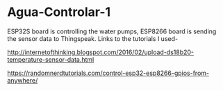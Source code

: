 # Agua-Controlar-1
ESP32S board is controlling the water pumps, ESP8266 board is sending the sensor data to Thingspeak. 
Links to the tutorials I used-

http://internetofthinking.blogspot.com/2016/02/upload-ds18b20-temperature-sensor-data.html

https://randomnerdtutorials.com/control-esp32-esp8266-gpios-from-anywhere/

